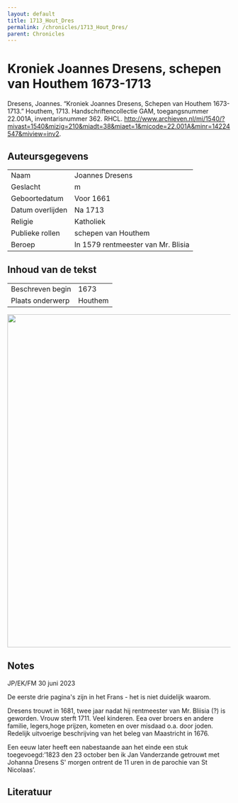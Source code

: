 ```yaml
---
layout: default
title: 1713_Hout_Dres
permalink: /chronicles/1713_Hout_Dres/
parent: Chronicles
--- 
```



# Kroniek Joannes Dresens, schepen van Houthem 1673-1713 

Dresens, Joannes. “Kroniek Joannes Dresens, Schepen van Houthem 1673-1713.” Houthem, 1713. Handschriftencollectie GAM, toegangsnummer 22.001A, inventarisnummer 362. RHCL. http://www.archieven.nl/mi/1540/?mivast=1540&mizig=210&miadt=38&miaet=1&micode=22.001A&minr=14224547&miview=inv2. 

## Auteursgegevens 

| | | 
| --------------- | --------------- | 
| Naam | Joannes Dresens | 
| Geslacht | m | 
| Geboortedatum | Voor 1661 | 
| Datum overlijden | Na 1713 | 
| Religie | Katholiek | 
| Publieke rollen | schepen van Houthem | 
| Beroep | In 1579 rentmeester van Mr. Blisia | 

## Inhoud van de tekst 

| | | 
| --------------- | --------------- | 
| Beschreven begin | 1673 | 
| Plaats onderwerp | Houthem | 

[<img src="..\..\barplots_chronicles\1713_Hout_Dres.jpg" width="750"/>](..\..\barplots_chronicles\1713_Hout_Dres.jpg) 

## Notes 

JP/EK/FM 30 juni 2023

De eerste drie pagina's zijn in het Frans - het is niet duidelijk waarom.

Dresens trouwt in 1681, twee jaar nadat hij rentmeester van Mr. Bliisia (?) is
geworden. Vrouw sterft 1711. Veel kinderen. Eea over broers en andere familie,
legers,hoge prijzen, kometen en over misdaad o.a. door joden. Redelijk
uitvoerige beschrijving van het beleg van Maastricht in 1676.

Een eeuw later heeft een nabestaande aan het einde een stuk toegevoegd:’1823
den 23 october ben ik Jan Vanderzande getrouwt met Johanna Dresens S' morgen
ontrent de 11 uren in de parochie van St Nicolaas’.



## Literatuur 

